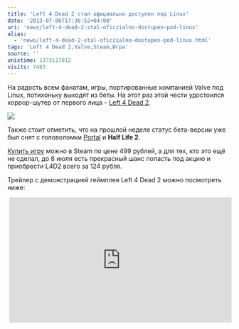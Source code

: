 ```yaml
---
title: 'Left 4 Dead 2 стал официально доступен под Linux'
date: '2013-07-06T17:36:52+04:00'
uri: 'news/left-4-dead-2-stal-oficzialno-dostupen-pod-linux'
alias: 
  - 'news/left-4-dead-2-stal-oficzialno-dostupen-pod-linux.html'
tags: 'Left 4 Dead 2,Valve,Steam,Игра'
source: ''
unixtime: 1373117812
visits: 7483
---
```

На радость всем фанатам, игры, портированные компанией Valve под Linux, потихоньку выходят из беты. На этот раз этой чести удостоился хоррор-шутер от первого лица – [Left 4 Dead 2](news/left-4-dead-2-stal-dostupen-pod-ubuntu).

![](img/2013/07/06/17-00/4195267818.jpg)

Также стоит отметить, что на прошлой неделе статус бета-версии уже был снят с головоломки [Portal](apps/portal-dlya-linux-vyishla-iz-beta) и **Half Life 2**.

[Купить игру](http://store.steampowered.com/app/550/) можно в Steam по цене 499 рублей, а для тех, кто это ещё не сделал, до 8 июля есть прекрасный шанс попасть под акцию и приобрести L4D2 всего за 124 pубля.

Трейлер с демонстрацией геймплея Left 4 Dead 2 можно посмотреть ниже:

 <iframe src="http://www.youtube.com/embed/9XIle_kLHKU" frameborder="0" width="500" height="281"></iframe>
